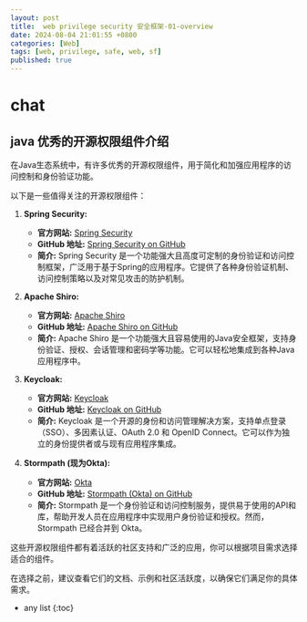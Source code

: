 ```yaml
---
layout: post
title:  web privilege security 安全框架-01-overview
date: 2024-08-04 21:01:55 +0800
categories: [Web]
tags: [web, privilege, safe, web, sf]
published: true
---
```


# chat

## java 优秀的开源权限组件介绍

在Java生态系统中，有许多优秀的开源权限组件，用于简化和加强应用程序的访问控制和身份验证功能。

以下是一些值得关注的开源权限组件：

1. **Spring Security:**
   - **官方网站:** [Spring Security](https://spring.io/projects/spring-security)
   - **GitHub 地址:** [Spring Security on GitHub](https://github.com/spring-projects/spring-security)
   - **简介:** Spring Security 是一个功能强大且高度可定制的身份验证和访问控制框架，广泛用于基于Spring的应用程序。它提供了各种身份验证机制、访问控制策略以及对常见攻击的防护机制。

2. **Apache Shiro:**
   - **官方网站:** [Apache Shiro](https://shiro.apache.org/)
   - **GitHub 地址:** [Apache Shiro on GitHub](https://github.com/apache/shiro)
   - **简介:** Apache Shiro 是一个功能强大且容易使用的Java安全框架，支持身份验证、授权、会话管理和密码学等功能。它可以轻松地集成到各种Java应用程序中。

3. **Keycloak:**
   - **官方网站:** [Keycloak](https://www.keycloak.org/)
   - **GitHub 地址:** [Keycloak on GitHub](https://github.com/keycloak/keycloak)
   - **简介:** Keycloak 是一个开源的身份和访问管理解决方案，支持单点登录（SSO）、多因素认证、OAuth 2.0 和 OpenID Connect。它可以作为独立的身份提供者或与现有应用程序集成。

4. **Stormpath (现为Okta):**
   - **官方网站:** [Okta](https://www.okta.com/)
   - **GitHub 地址:** [Stormpath (Okta) on GitHub](https://github.com/okta)
   - **简介:** Stormpath 是一个身份验证和访问控制服务，提供易于使用的API和库，帮助开发人员在应用程序中实现用户身份验证和授权。然而，Stormpath 已经合并到 Okta。

这些开源权限组件都有着活跃的社区支持和广泛的应用，你可以根据项目需求选择适合的组件。

在选择之前，建议查看它们的文档、示例和社区活跃度，以确保它们满足你的具体需求。

* any list
{:toc}
